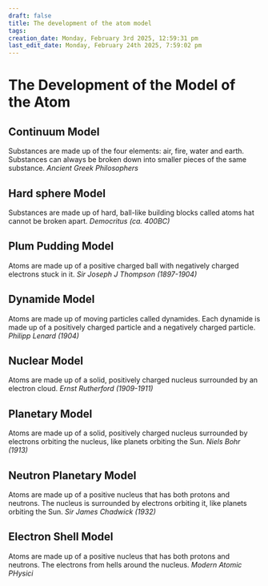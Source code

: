 ```yaml
---
draft: false
title: The development of the atom model
tags:
creation_date: Monday, February 3rd 2025, 12:59:31 pm
last_edit_date: Monday, February 24th 2025, 7:59:02 pm
---
```

# The Development of the Model of the Atom
## Continuum Model
Substances are made up of the four elements: air, fire, water and earth. Substances can always be broken down into smaller pieces of the same substance. 
*Ancient Greek Philosophers*
## Hard sphere Model
Substances are made up of hard, ball-like building blocks called atoms hat cannot be broken apart.
*Democritus (ca. 400BC)*
## Plum Pudding Model
Atoms are made up of a positive charged ball with negatively charged electrons stuck in it.
*Sir Joseph J Thompson (1897-1904)*
## Dynamide Model
Atoms are made up of moving particles called dynamides. Each dynamide is made up of a positively charged particle and a negatively charged particle. 
*Philipp Lenard (1904)*
## Nuclear Model
Atoms are made up of a solid, positively charged nucleus surrounded by an electron cloud. 
*Ernst Rutherford (1909-1911)*
## Planetary Model
Atoms are made up of a solid, positively charged nucleus surrounded by electrons orbiting the nucleus, like planets orbiting the Sun.
*Niels Bohr (1913)*
## Neutron Planetary Model
Atoms are made up of a positive nucleus that has both protons and neutrons. The nucleus is surrounded by electrons orbiting it, like planets orbiting the Sun. 
*Sir James Chadwick (1932)*
## Electron Shell Model
Atoms are made up of a positive nucleus that has both protons and neutrons. The electrons from hells around the nucleus. 
*Modern Atomic PHysici*